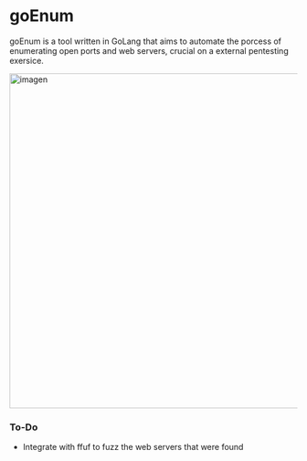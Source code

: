 # goEnum

goEnum is a tool written in GoLang that aims to automate the porcess of enumerating open ports and web servers, crucial on a external pentesting exersice.

<img width="587" alt="imagen" src="https://github.com/l0w3/goEnum/assets/36468579/8bc0e340-8cad-4d52-bc40-912f0de0ff2f">


### To-Do

- Integrate with ffuf to fuzz the web servers that were found

